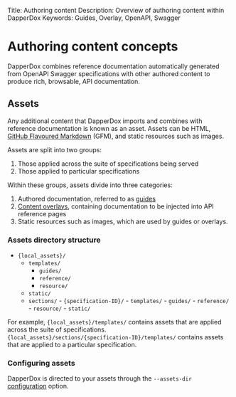 Title: Authoring content
Description: Overview of authoring content within DapperDox
Keywords: Guides, Overlay, OpenAPI, Swagger

# Authoring content concepts

DapperDox combines reference documentation automatically generated from OpenAPI Swagger specifications
with other authored content to produce rich, browsable, API documentation.

## Assets

Any additional content that DapperDox imports and combines with reference documentation is known
as an asset. Assets can be HTML,
[GitHub Flavoured Markdown](https://help.github.com/articles/basic-writing-and-formatting-syntax/) (GFM),
and static resources such as images.

Assets are split into two groups:

1. Those applied across the suite of specifications being served
2. Those applied to particular specifications

Within these groups, assets divide into three categories:

1. Authored documentation, referred to as [guides](/docs/author-guides)
2. [Content overlays](/docs/author-overlays), containing documentation to be injected into API reference pages
3. Static resources such as images, which are used by guides or overlays.

### Assets directory structure

- `{local_assets}/`
  - `templates/`
     - `guides/`
     - `reference/`
     - `resource/`
  - `static/`
  - `sections/`
        - `{specification-ID}/`
          - `templates/`
             - `guides/`
             - `reference/`
             - `resource/`
          - `static/`

For example, `{local_assets}/templates/` contains assets that are applied across the suite of specifications.
`{local_assets}/sections/{specification-ID}/templates/` contains assets that are applied to a particular specification.

### Configuring assets

DapperDox is directed to your assets through the `--assets-dir` [configuration](/docs/configuration-guide) option.
